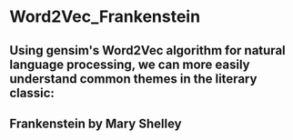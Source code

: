 # Word2Vec_Frankenstein
## Using gensim's Word2Vec algorithm for natural language processing, we can more easily understand common themes in the literary classic:
## Frankenstein by Mary Shelley
